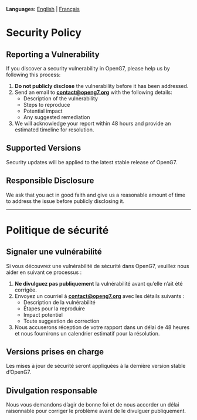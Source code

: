 **Languages:** [English](#english) | [Français](#francais)

<a id="english"></a>
# Security Policy

## Reporting a Vulnerability

If you discover a security vulnerability in OpenG7, please help us by following this process:

1. **Do not publicly disclose** the vulnerability before it has been addressed.
2. Send an email to **contact@openg7.org** with the following details:
   - Description of the vulnerability
   - Steps to reproduce
   - Potential impact
   - Any suggested remediation
3. We will acknowledge your report within 48 hours and provide an estimated timeline for resolution.

## Supported Versions

Security updates will be applied to the latest stable release of OpenG7.

## Responsible Disclosure

We ask that you act in good faith and give us a reasonable amount of time to address the issue before publicly disclosing it.

---

<a id="francais"></a>
# Politique de sécurité

## Signaler une vulnérabilité

Si vous découvrez une vulnérabilité de sécurité dans OpenG7, veuillez nous aider en suivant ce processus :

1. **Ne divulguez pas publiquement** la vulnérabilité avant qu’elle n’ait été corrigée.
2. Envoyez un courriel à **contact@openg7.org** avec les détails suivants :
   - Description de la vulnérabilité
   - Étapes pour la reproduire
   - Impact potentiel
   - Toute suggestion de correction
3. Nous accuserons réception de votre rapport dans un délai de 48 heures et nous fournirons un calendrier estimatif pour la résolution.

## Versions prises en charge

Les mises à jour de sécurité seront appliquées à la dernière version stable d’OpenG7.

## Divulgation responsable

Nous vous demandons d’agir de bonne foi et de nous accorder un délai raisonnable pour corriger le problème avant de le divulguer publiquement.
